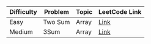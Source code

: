 | Difficulty | Problem | Topic | LeetCode Link |
|------------|---------|-------|----------------|
| Easy | Two Sum | Array | [Link](https://leetcode.com/problems/) |
| Medium | 3Sum | Array | [Link](https://leetcode.com/problems/) |
